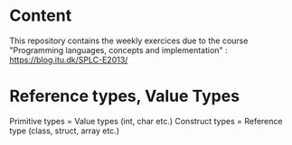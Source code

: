 Content
=======

This repository contains the weekly exercices due to the course "Programming languages, concepts and implementation" :
https://blog.itu.dk/SPLC-E2013/

Reference types, Value Types
============================

Primitive types = Value types (int, char etc.)
Construct types = Reference type (class, struct, array etc.)
